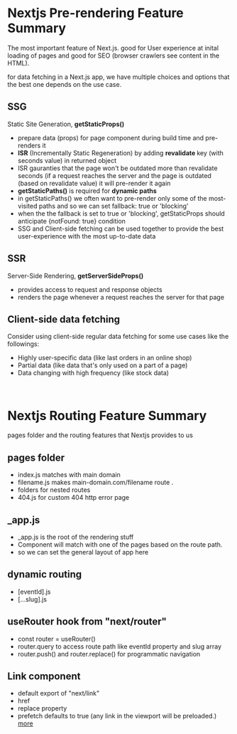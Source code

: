 <h1> Nextjs Pre-rendering Feature Summary</h1>
<p>The most important feature of Next.js. good for User experience at inital loading of pages and good for SEO (browser crawlers see content in the HTML).</p>
for data fetching in a Next.js app, we have multiple choices and options that the best one depends on the use case.

<h2>SSG </h2>
<p>Static Site Generation, <strong> getStaticProps()</strong> </p>
<ul>
   <li> prepare data (props) for page component during build time and pre-renders it </li>
   <li> <strong>ISR</strong> (Incrementally Static Regeneration) by adding <strong> revalidate </strong> key (with seconds value) in returned object</li>
   <li> ISR gauranties that the page won't be outdated more than revalidate seconds (if a request reaches the server and the page is outdated (based on revalidate value) it will pre-render it again</li>
   <li> <strong> getStaticPaths()</strong> is required for <strong>dynamic paths </strong></li>
    <li> in getStaticPaths() we often want to pre-render only some of the most-visited paths and so we can set fallback: true or 'blocking'</li>
   <li> when the the fallback is set to true or 'blocking', getStaticProps should anticipate {notFound: true} condition</li>
   <li>SSG and Client-side fetching can be used together to provide the best user-experience with the most up-to-date data</li>
</ul>

<h2>SSR </h2>
<p>Server-Side Rendering, <strong> getServerSideProps() </strong></p>
<ul>
   <li> provides access to request and response objects </li>
   <li> renders the page whenever a request reaches the server for that page</li>
</ul>

<h2>Client-side data fetching </h2>
<p>Consider using client-side regular data fetching for some use cases like the followings: </p>
<ul>
   <li> Highly user-specific data (like last orders in an online shop)</li>
   <li> Partial data (like data that's only used on a part of a page)</li>
   <li> Data changing with high frequency (like stock data)</li>
</ul>

<br />

<h1> Nextjs Routing Feature Summary</h1>
pages folder and the routing features that Nextjs provides to us

<h2>pages folder </h2>
<ul>
   <li> index.js matches with main domain </li>
   <li> filename.js makes main-domain.com/filename route . </li>
   <li> folders for nested routes</li>
   <li> 404.js for custom 404 http error page</li>
 </ul>

<h2>_app.js </h2>
<ul>
   <li> _app.js is the root of the rendering stuff </li>
   <li> Component will match with one of the pages based on the route path. </li>
   <li> so we can set the general layout of app here</li>
 </ul>
 
<h2>dynamic routing </h2>
<ul>
   <li> [eventId].js</li>
   <li>[...slug].js</li>
 </ul>
 
<h2>useRouter hook from "next/router" </h2>
<ul>
   <li> const router = useRouter()</li>
   <li> router.query to access route path like eventId property and slug array</li>
   <li>router.push() and router.replace() for programmatic navigation </li>
</ul>

<h2>Link component</h2>
<ul>
   <li> default export of "next/link"</li>
   <li>href</li>
   <li> replace property </li>
   <li>prefetch defaults to true (any link in the viewport will be preloaded.) <a href="https://nextjs.org/docs/api-reference/next/link" target="_blank"> more </a></li>
</ul>

